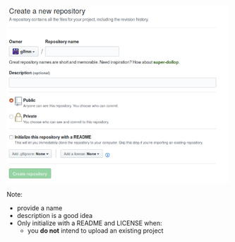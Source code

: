 [![new repository github page](img/png/github-new.png)](https://GitHub.com/new)

Note:
- provide a name
- description is a good idea
- Only initialize with a README and LICENSE when:
    - you **do not** intend to upload an existing project
